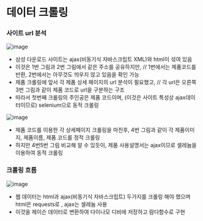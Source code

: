 # 데이터 크롤링

### 사이트 url 분석

![image](https://user-images.githubusercontent.com/38436013/106381132-280f5780-63fa-11eb-82a2-e999d2b514de.png)

- 삼성 다운로드 사이트는 ajax(비동기식 자바스크립트 XML)와 html이 섞여 있음
- 이것은 1번 그림과 2번 그림에서 같은 주소를 공유하지만, // 1번에서는 제품코드를 반환, 2번에서는 아무것도 띄우지 않고 있음을 확인 가능
- 제품 크롤링에 앞서 각 제품 상세 페이지의 url 분석이 필요했고, // 각 url은 오른쪽 3번 그림과 같이 제품 코드로 url을 구분하는 구조
- 따라서 첫번째 크롤링의 주인공은 제품 코드이며, (이것은 사이트 특성상 ajax데이터이므로) selenium으로 동적 크롤링

![image](https://user-images.githubusercontent.com/38436013/106381139-3198bf80-63fa-11eb-9ca7-ea47f9f6d54a.png)

- 제품 코드를 이용한 각 상세페이지 크롤링을 마친후, 4번 그림과 같이 각 제품이미지, 제품이름, 제품 코드를 정적 크롤링
- 하지만 4번5번 그림 비교해 알 수 있듯이,  제품 사용설명서는 ajax이므로 셀레늄을 이용하여 동적 크롤링

### 크롤링 흐름

![image](https://user-images.githubusercontent.com/38436013/106381158-3f4e4500-63fa-11eb-922d-9cc70e48bc21.png)

- 웹 데이터는 html과 ajax(비동기식 자바스크립트) 두가지를 크롤링 해야 했으며 html은 requests로 , ajax는 셀레늄 사용
-  이것을 제이슨 데이터로 변환하여 다이나모 디비에 저장하고 람다함수로 구현


